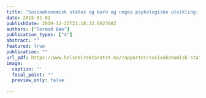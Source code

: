 ```yaml
---
title: "Sosioøkonomisk status og barn og unges psykologiske utvikling: Familiestressmodellen og Familieinvesteringsperspektivet"
date: 2015-01-01
publishDate: 2019-12-22T21:18:32.692760Z
authors: ["Tormod Bøe"]
publication_types: ["4"]
abstract: ""
featured: true
publication: ""
url_pdf: https://www.helsedirektoratet.no/rapporter/sosiookonomisk-status-og-barn-og-unges-psykologiske-utvikling
image:
  caption: ''
  focal_point: ""
  preview_only: false

---
```


